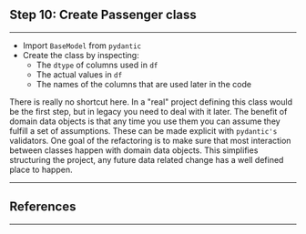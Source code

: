 ## Step 10: Create Passenger class
***

- Import `BaseModel` from `pydantic`
- Create the class by inspecting:
  - The `dtype` of columns used in `df`
  - The actual values in `df`
  - The names of the columns that are used later in the code

There is really no shortcut here. In a "real" project defining this class would be the first step, but in legacy you need to deal with it later. The benefit of domain data objects is that any time you use them you can assume they fulfill a set of assumptions. These can be made explicit with `pydantic's` validators. One goal of the refactoring is to make sure that most interaction between classes happen with domain data objects. This simplifies structuring the project, any future data related change has a well defined place to happen.
***

## References
***
